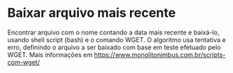 # Baixar arquivo mais recente
Encontrar arquivo com o nome contando a data mais recente e baixá-lo, usando shell script (bash) e o comando WGET. O algoritmo usa tentativa e erro, definindo o arquivo a ser baixado com base em teste efetuado pelo WGET.
Mais informações em https://www.monolitonimbus.com.br/scripts-com-wget/
